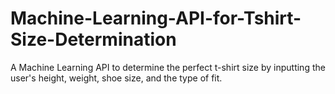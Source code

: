 # Machine-Learning-API-for-Tshirt-Size-Determination
A Machine Learning API to determine the perfect t-shirt size by inputting the user's height, weight, shoe size, and the type of fit.
